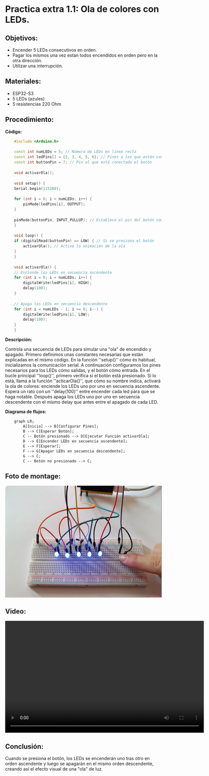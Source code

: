 # Practica extra 1.1: Ola de colores con LEDs. 
## Objetivos: 
- Encender 5 LEDs consecutivos en orden. 
- Pagar los mismos una vez estan todos encendidos en orden pero en la otra dirección. 
- Utilizar una interrupción. 
## Materiales: 
- ESP32-S3
- 5 LEDs (azules)
- 5 resistencias 220 Ohm
## Procedimiento: 
**Código:**<br> 
``` cpp
    #include <Arduino.h>

    const int numLEDs = 5; // Número de LEDs en línea recta
    const int ledPins[] = {2, 3, 4, 5, 6}; // Pines a los que están conectados los LEDs
    const int buttonPin = 7; // Pin al que está conectado el botón

    void activarOla();

    void setup() {
    Serial.begin(115200);

    for (int i = 0; i < numLEDs; i++) {
        pinMode(ledPins[i], OUTPUT);
    }

    pinMode(buttonPin, INPUT_PULLUP); // Establece el pin del botón como entrada con resistencia pull-up
    }

    void loop() {
    if (digitalRead(buttonPin) == LOW) { // Si se presiona el botón
        activarOla(); // Activa la animación de la ola
    }
    }

    void activarOla() {
    // Enciende los LEDs en secuencia ascendente
    for (int i = 0; i < numLEDs; i++) {
        digitalWrite(ledPins[i], HIGH);
        delay(100);
    }

    // Apaga los LEDs en secuencia descendente
    for (int i = numLEDs - 1; i >= 0; i--) {
        digitalWrite(ledPins[i], LOW);
        delay(100);
    }
    }
```
**Descripción:**

Controla una secuencia de LEDs para simular una "ola" de encendido y apagado.
Primero definimos unas constantes necesarias que estàn explicadas en el mismo còdigo. 
En la función ''setup()'' cómo és habitual, inicializamos la comunicación serial. A continuación configuramos los pines necesarios para los LEDs cómo salidas, y el botón cómo entrada. 
En el bucle principal ''loop()'', primero verifica si el botón està presionado. Si lo està, llama a la función ''acticarOla()'', que cómo su nombre indica, activarà la ola de colores: enciende los LEDs uno por uno en secuencia ascendente. Espera un rato con un ''delay(100)'' entre encender cada led pàra que se haga notable. Después apaga los LEDs uno por uno en secuencia descendente con el mismo delay que antes entre el apagado de cada LED.

**Diagrama de flujos:**

```mermaid
    graph LR;
        A[Inicio] --> B[Configurar Pines];
        B --> C[Esperar Botón];
        C -- Botón presionado --> D[Ejecutar Función activarOla];
        D --> E[Encender LEDs en secuencia ascendente];
        E --> F[Esperar];
        F --> G[Apagar LEDs en secuencia descendente];
        G --> C;
        C -- Botón no presionado --> C;
```

## Foto de montage: 

<img src="Montage.png" width="640" height="360" controls >

## Video: 

<video width="640" height="360" controls>
  <source src="OlaColoresLEDs.mp4" type="video/mp4">
  Tu navegador no admite la reproducción de videos.
</video>


## Conclusión: 
Cuando se presiona el botón, los LEDs se encenderán uno tras otro en orden ascendente y luego se apagarán en el mismo orden descendente, creando así el efecto visual de una "ola" de luz.
